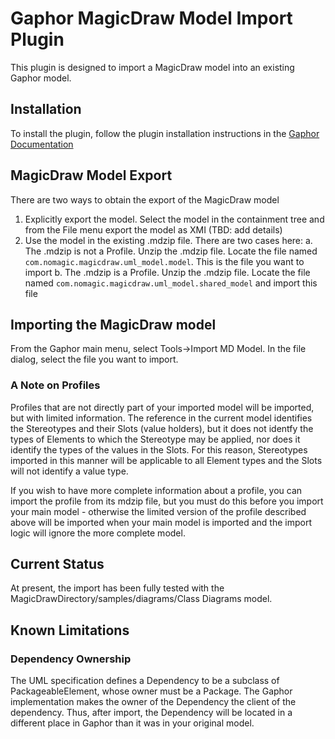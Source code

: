 # Gaphor MagicDraw Model Import Plugin

This plugin is designed to import a MagicDraw model into an existing Gaphor model.

## Installation

To install the plugin, follow the plugin installation instructions in the [Gaphor Documentation](https://docs.gaphor.org/en/latest/plugins.html)

## MagicDraw Model Export

There are two ways to obtain the export of the MagicDraw model
1. Explicitly export the model. Select the model in the containment tree and from the File menu export the model as XMI (TBD: add details)
2. Use the model in the existing .mdzip file. There are two cases here:
    a. The .mdzip is not a Profile. Unzip the .mdzip file. Locate the file named ```com.nomagic.magicdraw.uml_model.model```. This is the file you want to import
    b. The .mdzip is a Profile. Unzip the .mdzip file. Locate the file named ```com.nomagic.magicdraw.uml_model.shared_model``` and import this file

## Importing the MagicDraw model

From the Gaphor main menu, select Tools->Import MD Model. In the file dialog, select the file you want to import.

### A Note on Profiles

Profiles that are not directly part of your imported model will be imported, but with limited information. The reference in the current model identifies the Stereotypes and their Slots (value holders), but it does not identfy the types of Elements to which the Stereotype may be applied, nor does it identify the types of the values in the Slots. For this reason, Stereotypes imported in this manner will be applicable to all Element types and the Slots will not identify a value type.

If you wish to have more complete information about a profile, you can import the profile from its mdzip file, but you must do this before you import your main model - otherwise the limited version of the profile described above will be imported when your main model is imported and the import logic will ignore the more complete model.

## Current Status

At present, the import has been fully tested with the MagicDrawDirectory/samples/diagrams/Class Diagrams model.

## Known Limitations

### Dependency Ownership

The UML specification defines a Dependency to be a subclass of PackageableElement, whose owner must be a Package. The Gaphor implementation makes the owner of the Dependency the client of the dependency. Thus, after import, the Dependency will be located in a different place in Gaphor than it was in your original model.
